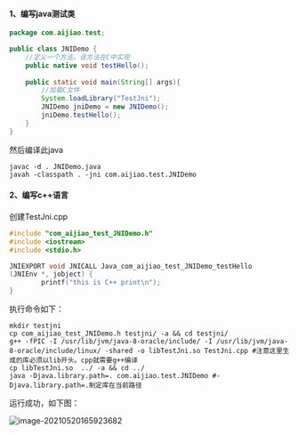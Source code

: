 #### 1、编写java测试类

````java
package com.aijiao.test;

public class JNIDemo {
    //定义一个方法，该方法在C中实现
    public native void testHello();
    
    public static void main(String[] args){
        //加载C文件
        System.loadLibrary("TestJni");
        JNIDemo jniDemo = new JNIDemo();
        jniDemo.testHello();
    }
}
````

然后编译此java

````shell
javac -d . JNIDemo.java
javah -classpath . -jni com.aijiao.test.JNIDemo
````

#### 2、编写c++语言

创建TestJni.cpp

````c++
#include "com_aijiao_test_JNIDemo.h"
#include <iostream>
#include <stdio.h>

JNIEXPORT void JNICALL Java_com_aijiao_test_JNIDemo_testHello
(JNIEnv *, jobject) {
        printf("this is C++ print\n");
}
````

执行命令如下：

```shell
mkdir testjni
cp com_aijiao_test_JNIDemo.h testjni/ -a && cd testjni/
g++ -fPIC -I /usr/lib/jvm/java-8-oracle/include/ -I /usr/lib/jvm/java-8-oracle/include/linux/ -shared -o libTestJni.so TestJni.cpp #注意这里生成的库必须以lib开头。cpp就需要g++编译
cp libTestJni.so  ../ -a && cd ../
java -Djava.library.path=. com.aijiao.test.JNIDemo #-Djava.library.path=.制定库在当前路径
```

运行成功，如下图：

![image-20210520165923682](./image/image-20210520165923682.png)
